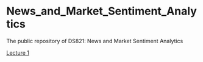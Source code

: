 # News_and_Market_Sentiment_Analytics
 The public repository of DS821: News and Market Sentiment Analytics

[Lecture 1](https://raw.githack.com/christianvedels/News_and_Market_Sentiment_Analytics/main/Lecture%201%20-%20Context%20and%20setup/Slides.html)
